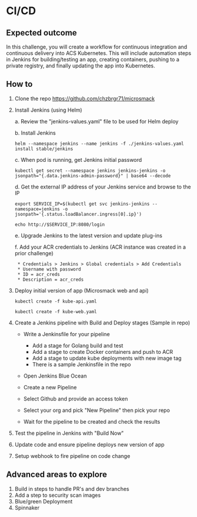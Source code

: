 # CI/CD

## Expected outcome

In this challenge, you will create a workflow for continuous integration and continuous delivery into ACS Kubernetes. This will include automation steps in Jenkins for building/testing an app, creating containers, pushing to a private registry, and finally updating the app into Kubernetes.

## How to

1. Clone the repo https://github.com/chzbrgr71/microsmack 
2. Install Jenkins (using Helm)

    a. Review the "jenkins-values.yaml" file to be used for Helm deploy

    b. Install Jenkins
    ```
    helm --namespace jenkins --name jenkins -f ./jenkins-values.yaml install stable/jenkins
    ```
    c. When pod is running, get Jenkins initial password
    ```
    kubectl get secret --namespace jenkins jenkins-jenkins -o jsonpath="{.data.jenkins-admin-password}" | base64 --decode
    ```
    d. Get the external IP address of your Jenkins service and browse to the IP
    ```
    export SERVICE_IP=$(kubectl get svc jenkins-jenkins --namespace=jenkins -o jsonpath='{.status.loadBalancer.ingress[0].ip}')

    echo http://$SERVICE_IP:8080/login
    ```
    e. Upgrade Jenkins to the latest version and update plug-ins

    f. Add your ACR credentials to Jenkins (ACR instance was created in a prior challenge)

        * Credentials > Jenkins > Global credentials > Add Credentials
        * Username with password
        * ID = acr_creds
        * Description = acr_creds

3. Deploy initial version of app (Microsmack web and api)

    ```
    kubectl create -f kube-api.yaml

    kubectl create -f kube-web.yaml
    ```

4. Create a Jenkins pipeline with Build and Deploy stages (Sample in repo)
    
    * Write a Jenkinsfile for your pipeline
        
        * Add a stage for Golang build and test
        * Add a stage to create Docker containers and push to ACR
        * Add a stage to update kube deployments with new image tag
        * There is a sample Jenkinsfile in the repo

    * Open Jenkins Blue Ocean
    * Create a new Pipeline
    * Select Github and provide an access token
    * Select your org and pick "New Pipeline" then pick your repo
    * Wait for the pipeline to be created and check the results

5. Test the pipeline in Jenkins with "Build Now"
6. Update code and ensure pipeline deploys new version of app
7. Setup webhook to fire pipeline on code change

## Advanced areas to explore

1. Build in steps to handle PR's and dev branches
2. Add a step to security scan images
3. Blue/green Deployment
3. Spinnaker